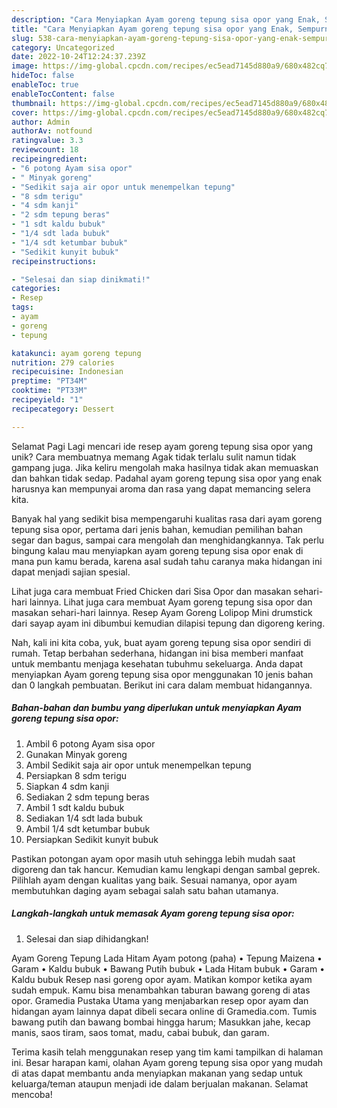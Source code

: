 ```yaml
---
description: "Cara Menyiapkan Ayam goreng tepung sisa opor yang Enak, Sempurna"
title: "Cara Menyiapkan Ayam goreng tepung sisa opor yang Enak, Sempurna"
slug: 538-cara-menyiapkan-ayam-goreng-tepung-sisa-opor-yang-enak-sempurna
category: Uncategorized
date: 2022-10-24T12:24:37.239Z
image: https://img-global.cpcdn.com/recipes/ec5ead7145d880a9/680x482cq70/ayam-goreng-tepung-sisa-opor-foto-resep-utama.jpg
hideToc: false
enableToc: true
enableTocContent: false
thumbnail: https://img-global.cpcdn.com/recipes/ec5ead7145d880a9/680x482cq70/ayam-goreng-tepung-sisa-opor-foto-resep-utama.jpg
cover: https://img-global.cpcdn.com/recipes/ec5ead7145d880a9/680x482cq70/ayam-goreng-tepung-sisa-opor-foto-resep-utama.jpg
author: Admin
authorAv: notfound
ratingvalue: 3.3
reviewcount: 18
recipeingredient:
- "6 potong Ayam sisa opor"
- " Minyak goreng"
- "Sedikit saja air opor untuk menempelkan tepung"
- "8 sdm terigu"
- "4 sdm kanji"
- "2 sdm tepung beras"
- "1 sdt kaldu bubuk"
- "1/4 sdt lada bubuk"
- "1/4 sdt ketumbar bubuk"
- "Sedikit kunyit bubuk"
recipeinstructions:

- "Selesai dan siap dinikmati!"
categories:
- Resep
tags:
- ayam
- goreng
- tepung

katakunci: ayam goreng tepung 
nutrition: 279 calories
recipecuisine: Indonesian
preptime: "PT34M"
cooktime: "PT33M"
recipeyield: "1"
recipecategory: Dessert

---
```



Selamat Pagi Lagi mencari ide resep ayam goreng tepung sisa opor yang unik? Cara membuatnya memang Agak tidak terlalu sulit namun tidak gampang juga. Jika keliru mengolah maka hasilnya tidak akan memuaskan dan bahkan tidak sedap. Padahal ayam goreng tepung sisa opor yang enak harusnya kan mempunyai aroma dan rasa yang dapat memancing selera kita.


Banyak hal yang sedikit bisa mempengaruhi kualitas rasa dari ayam goreng tepung sisa opor, pertama dari jenis bahan, kemudian pemilihan bahan segar dan bagus, sampai cara mengolah dan menghidangkannya. Tak perlu bingung kalau mau menyiapkan ayam goreng tepung sisa opor enak di mana pun kamu berada, karena asal sudah tahu caranya maka hidangan ini dapat menjadi sajian spesial.

Lihat juga cara membuat Fried Chicken dari Sisa Opor dan masakan sehari-hari lainnya. Lihat juga cara membuat Ayam goreng tepung sisa opor dan masakan sehari-hari lainnya. Resep Ayam Goreng Lolipop Mini drumstick dari sayap ayam ini dibumbui kemudian dilapisi tepung dan digoreng kering.


Nah, kali ini kita coba, yuk, buat ayam goreng tepung sisa opor sendiri di rumah. Tetap berbahan sederhana, hidangan ini bisa memberi manfaat untuk membantu menjaga kesehatan tubuhmu sekeluarga. Anda dapat menyiapkan Ayam goreng tepung sisa opor menggunakan 10 jenis bahan dan 0 langkah pembuatan. Berikut ini cara dalam membuat hidangannya.

<!--inarticleads1-->

##### Bahan-bahan dan bumbu yang diperlukan untuk menyiapkan Ayam goreng tepung sisa opor:

1. Ambil 6 potong Ayam sisa opor
1. Gunakan  Minyak goreng
1. Ambil Sedikit saja air opor untuk menempelkan tepung
1. Persiapkan 8 sdm terigu
1. Siapkan 4 sdm kanji
1. Sediakan 2 sdm tepung beras
1. Ambil 1 sdt kaldu bubuk
1. Sediakan 1/4 sdt lada bubuk
1. Ambil 1/4 sdt ketumbar bubuk
1. Persiapkan Sedikit kunyit bubuk


Pastikan potongan ayam opor masih utuh sehingga lebih mudah saat digoreng dan tak hancur. Kemudian kamu lengkapi dengan sambal geprek. Pilihlah ayam dengan kualitas yang baik. Sesuai namanya, opor ayam membutuhkan daging ayam sebagai salah satu bahan utamanya. 

<!--inarticleads2-->

##### Langkah-langkah untuk memasak Ayam goreng tepung sisa opor:


1. Selesai dan siap dihidangkan!

Ayam Goreng Tepung Lada Hitam Ayam potong (paha) • Tepung Maizena • Garam • Kaldu bubuk • Bawang Putih bubuk • Lada Hitam bubuk • Garam • Kaldu bubuk Resep nasi goreng opor ayam. Matikan kompor ketika ayam sudah empuk. Kamu bisa menambahkan taburan bawang goreng di atas opor. Gramedia Pustaka Utama yang menjabarkan resep opor ayam dan hidangan ayam lainnya dapat dibeli secara online di Gramedia.com. Tumis bawang putih dan bawang bombai hingga harum; Masukkan jahe, kecap manis, saos tiram, saos tomat, madu, cabai bubuk, dan garam. 

Terima kasih telah menggunakan resep yang tim kami tampilkan di halaman ini. Besar harapan kami, olahan Ayam goreng tepung sisa opor yang mudah di atas dapat membantu anda menyiapkan makanan yang sedap untuk keluarga/teman ataupun menjadi ide dalam berjualan makanan. Selamat mencoba!
